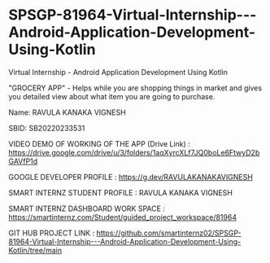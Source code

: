 # SPSGP-81964-Virtual-Internship---Android-Application-Development-Using-Kotlin
Virtual Internship - Android Application Development Using Kotlin

"GROCERY APP" - Helps while you are shopping things in market and gives you detailed view about what item you are going to purchase.

Name: RAVULA KANAKA VIGNESH

SBID: SB20220233531

VIDEO DEMO OF WORKING OF THE APP (Drive Link) : https://drive.google.com/drive/u/3/folders/1aqXyrcXLf7JQ0boLe6FtwyD2bGAVfP1d

GOOGLE DEVELOPER PROFILE :  https://g.dev/RAVULAKANAKAVIGNESH 

SMART INTERNZ STUDENT PROFILE  : RAVULA KANAKA VIGNESH

SMART INTERNZ DASHBOARD  WORK SPACE : https://smartinternz.com/Student/guided_project_workspace/81964

GIT HUB PROJECT LINK : https://github.com/smartinternz02/SPSGP-81964-Virtual-Internship---Android-Application-Development-Using-Kotlin/tree/main

